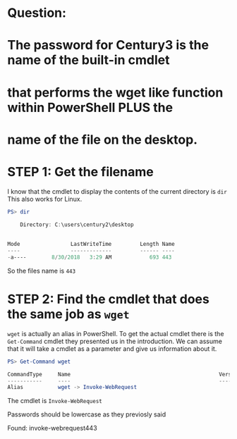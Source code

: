 # Question:
#  The password for Century3 is the name of the built-in cmdlet
# that performs the wget like function within PowerShell PLUS the
# name of the file on the desktop.

# STEP 1: Get the filename
I know that the cmdlet to display the contents of the current
directory is `dir` This also works for Linux.

```powershell
PS> dir

    Directory: C:\users\century2\desktop             
                                                     
                                                     
Mode                LastWriteTime         Length Name
----                -------------         ------ ----
-a----        8/30/2018   3:29 AM            693 443
```

So the files name is `443`


# STEP 2: Find the cmdlet that does the same job as `wget`
 `wget` is actually an alias in PowerShell. To get the actual cmdlet
there is the `Get-Command` cmdlet they presented us in the introduction.
We can assume that it will take a cmdlet as a parameter and give us
information about it.

```powershell
PS> Get-Command wget

CommandType     Name                                               Version    Source
-----------     ----                                               -------    ------
Alias           wget -> Invoke-WebRequest                                           
```

The cmdlet is `Invoke-WebRequest`

Passwords should be lowercase as they previosly said 

Found: invoke-webrequest443
